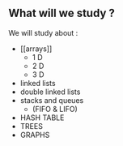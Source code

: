 ## What will we study ?
We will study about :
- [[arrays]]
	- 1 D
	- 2 D
	- 3 D
- linked lists
- double linked lists
- stacks and queues 
	- (FIFO & LIFO)
- HASH TABLE
- TREES
- GRAPHS 
